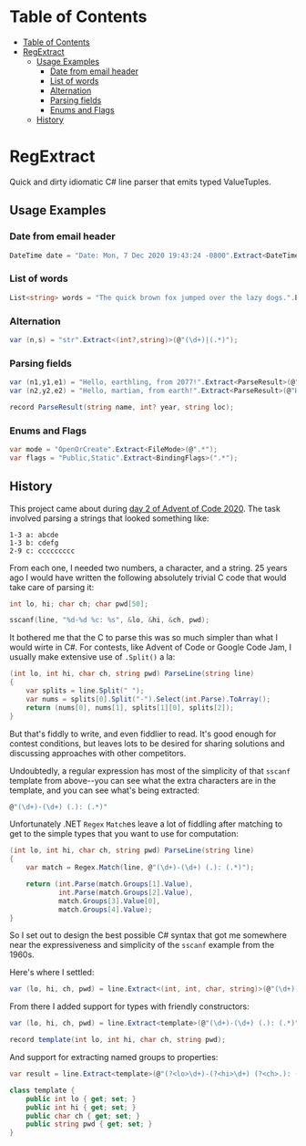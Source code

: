 # Table of Contents
- [Table of Contents](#table-of-contents)
- [RegExtract](#regextract)
  - [Usage Examples](#usage-examples)
    - [Date from email header](#date-from-email-header)
    - [List of words](#list-of-words)
    - [Alternation](#alternation)
    - [Parsing fields](#parsing-fields)
    - [Enums and Flags](#enums-and-flags)
  - [History](#history)

# RegExtract
Quick and dirty idiomatic C# line parser that emits typed ValueTuples.

## Usage Examples
### Date from email header
```csharp
DateTime date = "Date: Mon, 7 Dec 2020 19:43:24 -0800".Extract<DateTime>(@"Date: (.*)");
```
### List of words
```csharp
List<string> words = "The quick brown fox jumped over the lazy dogs.".Extract<List<string>>(@"(?:(\w+)\W*)+");
```
### Alternation
```csharp
var (n,s) = "str".Extract<(int?,string)>(@"(\d+)|(.*)");
```
### Parsing fields
```csharp
var (n1,y1,e1) = "Hello, earthling, from 2077!".Extract<ParseResult>(@"Hello, (.*), from (?:(\d+)|(.*))!");
var (n2,y2,e2) = "Hello, martian, from earth!".Extract<ParseResult>(@"Hello, (.*), from (?:(\d+)|(.*))!");

record ParseResult(string name, int? year, string loc);
```
### Enums and Flags
```csharp
var mode = "OpenOrCreate".Extract<FileMode>(@".*");
var flags = "Public,Static".Extract<BindingFlags>(".*");
```
## History
This project came about during [day 2 of Advent of Code 2020][1].
The task involved parsing a strings that looked something like:

    1-3 a: abcde
    1-3 b: cdefg
    2-9 c: ccccccccc

[1]: https://adventofcode.com/2020/day/2

From each one, I needed two numbers, a character, and a string.
25 years ago I would have written the following absolutely trivial C code that would take care of parsing it:

```c
int lo, hi; char ch; char pwd[50];

sscanf(line, "%d-%d %c: %s", &lo, &hi, &ch, pwd);
```


It bothered me that the C to parse this was so much simpler than what I would wirte in C#.
For contests, like Advent of Code or Google Code Jam, I usually make extensive use of `.Split()` a la:

```csharp
(int lo, int hi, char ch, string pwd) ParseLine(string line)
{
    var splits = line.Split(" ");
    var nums = splits[0].Split("-").Select(int.Parse).ToArray();
    return (nums[0], nums[1], splits[1][0], splits[2]);
}
```

But that's fiddly to write, and even fiddlier to read.
It's good enough for contest conditions, but leaves lots to be desired for sharing solutions and discussing approaches with other competitors.

Undoubtedly, a regular expression has most of the simplicity of that `sscanf` template from above--you can see what the extra characters are in the template, and you can see what's being extracted:

```csharp
@"(\d+)-(\d+) (.): (.*)"
```

Unfortunately .NET `Regex` `Match`es leave a lot of fiddling after matching to get to the simple types that you want to use for computation:

```csharp
(int lo, int hi, char ch, string pwd) ParseLine(string line)
{
    var match = Regex.Match(line, @"(\d+)-(\d+) (.): (.*)");

    return (int.Parse(match.Groups[1].Value),
            int.Parse(match.Groups[2].Value),
            match.Groups[3].Value[0],
            match.Groups[4].Value);
}
```

So I set out to design the best possible C# syntax that got me somewhere near the expressiveness and simplicity of the `sscanf` example from the 1960s.

Here's where I settled:

```csharp
var (lo, hi, ch, pwd) = line.Extract<(int, int, char, string)>(@"(\d+)-(\d+) (.): (.*)");
```

From there I added support for types with friendly constructors:

```csharp
var (lo, hi, ch, pwd) = line.Extract<template>(@"(\d+)-(\d+) (.): (.*)");

record template(int lo, int hi, char ch, string pwd);
```

And support for extracting named groups to properties:

```csharp
var result = line.Extract<template>(@"(?<lo>\d+)-(?<hi>\d+) (?<ch>.): (?<pwd>.*)");

class template {
    public int lo { get; set; }
    public int hi { get; set; }
    public char ch { get; set; }
    public string pwd { get; set; }
}
```
